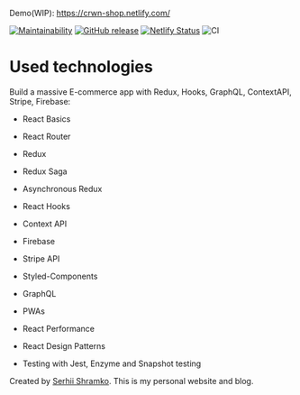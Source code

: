 Demo(WIP): https://crwn-shop.netlify.com/

[![Maintainability](https://api.codeclimate.com/v1/badges/fd3d29abddfa76f09368/maintainability)](https://codeclimate.com/github/Shramkoweb/crwn-clothing/maintainability)
[![GitHub release](https://img.shields.io/github/package-json/v/Shramkoweb/crwn-clothing)](https://GitHub.com/Shramkoweb/crwn-clothing)
[![Netlify Status](https://api.netlify.com/api/v1/badges/286ca176-e01d-4764-bd5b-6db8ef9c4966/deploy-status)](https://app.netlify.com/sites/crwn-shop/deploys)
![CI](https://github.com/Shramkoweb/crwn-clothing/workflows/CI/badge.svg)

# Used technologies

Build a massive E-commerce app with Redux, Hooks, GraphQL, ContextAPI, Stripe, Firebase:

- React Basics

- React Router

- Redux

- Redux Saga

- Asynchronous Redux

- React Hooks

- Context API

- Firebase

- Stripe API

- Styled-Components

- GraphQL

- PWAs

- React Performance

- React Design Patterns

- Testing with Jest, Enzyme and Snapshot testing

Created by [Serhii Shramko](https://shramko.dev/). This is my personal website and blog. 
